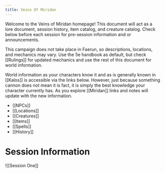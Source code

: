 ```yaml
---
title: Veins Of Miridan
---
```


Welcome to the Veins of Miridan homepage! This document will act as a lore document, session history, item catalog, and creature catalog. Check below before each session for pre-session information and or announcements.

This campaign does not take place in Faerun, so descriptions, locations, and mechanics may vary. Use the 5e handbook as default, but check [[Rulings]] for updated mechanics and use the rest of this document for world information.

World information as your characters know it and as is generally known in [[Kalos]] is accessible via the links below. However, just because something cannon does not mean it is fact, it is simply the best knowledge your character currently has. As you explore [[Miridan]] links and notes will update with the new information.
- [[NPCs]]
- [[Locations]]
- [[Creatures]]
- [[Items]]
- [[Spells]]
- [[History]]
# Session Information

![[Session One]]